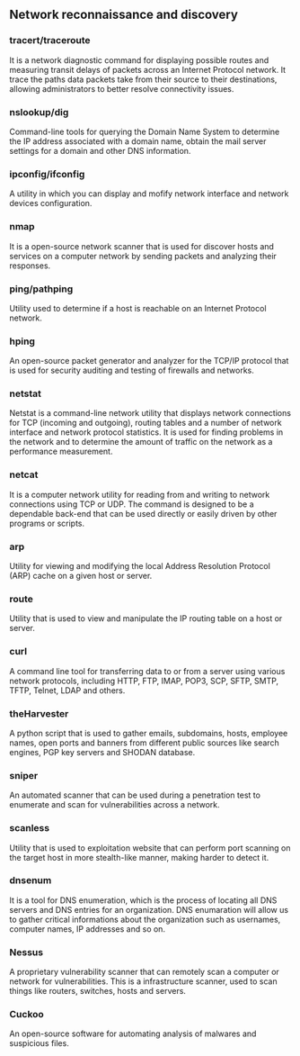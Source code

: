 ## Network reconnaissance and discovery
### tracert/traceroute
It is a network diagnostic command for displaying possible routes and measuring transit delays of packets across an Internet Protocol network. It trace the paths data packets take from their source to their destinations, allowing administrators to better resolve connectivity issues.

### nslookup/dig
Command-line tools for querying the Domain Name System to determine the IP address associated with a domain name, obtain the mail server settings for a domain and other DNS information.

### ipconfig/ifconfig
A utility in which you can display and mofify network interface and network devices configuration.

### nmap
It is a open-source network scanner that is used for discover hosts and services on a computer network by sending packets and analyzing their responses.

### ping/pathping
Utility used to determine if a host is reachable on an Internet Protocol network.

### hping
An open-source packet generator and analyzer for the TCP/IP protocol that is used for security auditing and testing of firewalls and networks.

### netstat
Netstat is a command-line network utility that displays network connections for TCP (incoming and outgoing), routing tables and a number of network interface and network protocol statistics. It is used for finding problems in the network and to determine the amount of traffic on the network as a performance measurement.

### netcat
It is a computer network utility for reading from and writing to network connections using TCP or UDP. The command is designed to be a dependable back-end that can be used directly or easily driven by other programs or scripts.

### arp
Utility for viewing and modifying the local Address Resolution Protocol (ARP) cache on a given host or server.

### route
Utility that is used to view and manipulate the IP routing table on a host or server.

### curl
A command line tool for transferring data to or from a server using various network protocols, including HTTP, FTP, IMAP, POP3, SCP, SFTP, SMTP, TFTP, Telnet, LDAP and others.

### theHarvester
A python script that is used to gather emails, subdomains, hosts, employee names, open ports and banners from different public sources like search engines, PGP key servers and SHODAN database.

### sniper
An automated scanner that can be used during a penetration test to enumerate and scan for vulnerabilities across a network.

### scanless
Utility that is used to exploitation website that can perform port scanning on the target host in more stealth-like manner, making harder to detect it.

### dnsenum
It is a tool for DNS enumeration, which is the process of locating all DNS servers and DNS entries for an organization. DNS enumaration will allow us to gather critical informations about the organization such as usernames, computer names, IP addresses and so on.

### Nessus
A proprietary vulnerability scanner that can remotely scan a computer or network for vulnerabilities. This is a infrastructure scanner, used to scan things like routers, switches, hosts and servers.

### Cuckoo
An open-source software for automating analysis of malwares and suspicious files.
